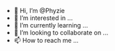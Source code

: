 - 👋 Hi, I’m @Phyzie
- 👀 I’m interested in ...
- 🌱 I’m currently learning ...
- 💞️ I’m looking to collaborate on ...
- 📫 How to reach me ...

<!---
Phyzie/Phyzie is a ✨ special ✨ repository because its `README.md` (this file) appears on your GitHub profile.
You can click the Preview link to take a look at your changes.
--->
